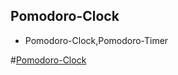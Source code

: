 ## Pomodoro-Clock
- Pomodoro-Clock,Pomodoro-Timer

#[Pomodoro-Clock](https://dima-kaddah.github.io/Pomodoro-Clock/pomodoroClock.html)
